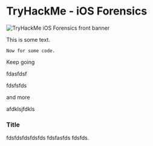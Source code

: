 # TryHackMe - iOS Forensics

![TryHackMe iOS Forensics front banner](/THM-iOS-Forensics/assets/images/THM-ios-forensics-banner.png)

This is some text.

```
Now for some code.
```



Keep going





fdasfdsf






fdsfsfds




and more






afdklsjfdkls 





### Title



fdsfdsfdsfdsfds
fdsfasfds
fdsfds.
